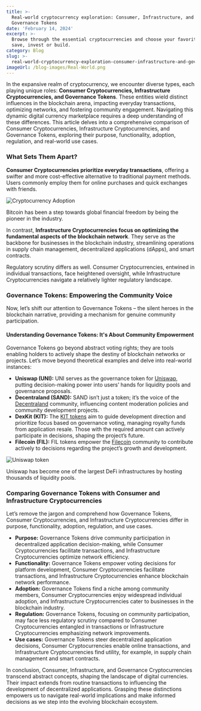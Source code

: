 ```yaml
---
title: >-
  Real-world cryptocurrency exploration: Consumer, Infrastructure, and
  Governance Tokens
date: 'February 14, 2024'
excerpt: >-
  Browse through the essential cryptocurrencies and choose your favorites to
  save, invest or build.
category: Blog
slug: >-
  real-world-cryptocurrency-exploration-consumer-infrastructure-and-governance-tokens
imageUrl: /blog-images/Real-World.png
---
```


In the expansive realm of cryptocurrency, we encounter diverse types, each playing unique roles: **Consumer Cryptocurrencies, Infrastructure Cryptocurrencies, and Governance Tokens**. These entities wield distinct influences in the blockchain arena, impacting everyday transactions, optimizing networks, and fostering community engagement. Navigating this dynamic digital currency marketplace requires a deep understanding of these differences. This article delves into a comprehensive comparison of Consumer Cryptocurrencies, Infrastructure Cryptocurrencies, and Governance Tokens, exploring their purpose, functionality, adoption, regulation, and real-world use cases.

### What Sets Them Apart?

**Consumer Cryptocurrencies prioritize everyday transactions**, offering a swifter and more cost-effective alternative to traditional payment methods. Users commonly employ them for online purchases and quick exchanges with friends.

![Cryptocurrency Adoption](/blog-images/09602236-0dd6-483d-bc6c-aa05593bf200.jpg)

Bitcoin has been a step towards global financial freedom by being the pioneer in the industry.

In contrast, **Infrastructure Cryptocurrencies focus on optimizing the fundamental aspects of the blockchain network**. They serve as the backbone for businesses in the blockchain industry, streamlining operations in supply chain management, decentralized applications (dApps), and smart contracts.

Regulatory scrutiny differs as well. Consumer Cryptocurrencies, entwined in individual transactions, face heightened oversight, while Infrastructure Cryptocurrencies navigate a relatively lighter regulatory landscape.

### Governance Tokens: Empowering the Community Voice

Now, let’s shift our attention to Governance Tokens – the silent heroes in the blockchain narrative, providing a mechanism for genuine community participation.

#### Understanding Governance Tokens: It's About Community Empowerment

Governance Tokens go beyond abstract voting rights; they are tools enabling holders to actively shape the destiny of blockchain networks or projects. Let’s move beyond theoretical examples and delve into real-world instances:

* **Uniswap (UNI):** UNI serves as the governance token for [Uniswap](https://uniswap.org/), putting decision-making power into users’ hands for liquidity pools and governance proposals.
* **Decentraland (SAND):** SAND isn’t just a token; it’s the voice of the [Decentraland](https://decentraland.org/) community, influencing content moderation policies and community development projects.
* **DexKit (KIT):** The [KIT tokens](https://docs.dexkit.com/welcome/our-token/contract-addresses) aim to guide development direction and prioritize focus based on governance voting, managing royalty funds from application resale. Those with the required amount can actively participate in decisions, shaping the project’s future.
* **Filecoin (FIL):** FIL tokens empower the [Filecoin](https://filecoin.io/) community to contribute actively to decisions regarding the project’s growth and development.

![Uniswap token](/blog-images/uniswap.png)

Uniswap has become one of the largest DeFi infrastructures by hosting thousands of liquidity pools.

### Comparing Governance Tokens with Consumer and Infrastructure Cryptocurrencies

Let’s remove the jargon and comprehend how Governance Tokens, Consumer Cryptocurrencies, and Infrastructure Cryptocurrencies differ in purpose, functionality, adoption, regulation, and use cases.

* **Purpose:** Governance Tokens drive community participation in decentralized application decision-making, while Consumer Cryptocurrencies facilitate transactions, and Infrastructure Cryptocurrencies optimize network efficiency.
* **Functionality:** Governance Tokens empower voting decisions for platform development, Consumer Cryptocurrencies facilitate transactions, and Infrastructure Cryptocurrencies enhance blockchain network performance.
* **Adoption:** Governance Tokens find a niche among community members, Consumer Cryptocurrencies enjoy widespread individual adoption, and Infrastructure Cryptocurrencies cater to businesses in the blockchain industry.
* **Regulation:** Governance Tokens, focusing on community participation, may face less regulatory scrutiny compared to Consumer Cryptocurrencies entangled in transactions or Infrastructure Cryptocurrencies emphasizing network improvements.
* **Use cases:** Governance Tokens steer decentralized application decisions, Consumer Cryptocurrencies enable online transactions, and Infrastructure Cryptocurrencies find utility, for example, in supply chain management and smart contracts.

In conclusion, Consumer, Infrastructure, and Governance Cryptocurrencies transcend abstract concepts, shaping the landscape of digital currencies. Their impact extends from routine transactions to influencing the development of decentralized applications. Grasping these distinctions empowers us to navigate real-world implications and make informed decisions as we step into the evolving blockchain ecosystem.
